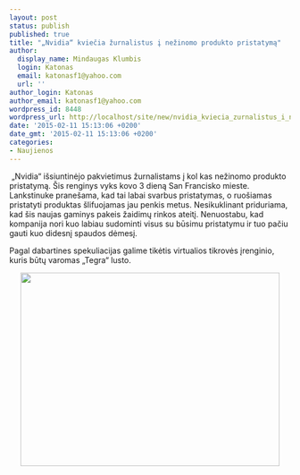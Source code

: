```yaml
---
layout: post
status: publish
published: true
title: "„Nvidia“ kviečia žurnalistus į nežinomo produkto pristatymą"
author:
  display_name: Mindaugas Klumbis
  login: Katonas
  email: katonasf1@yahoo.com
  url: ''
author_login: Katonas
author_email: katonasf1@yahoo.com
wordpress_id: 8448
wordpress_url: http://localhost/site/new/nvidia_kviecia_zurnalistus_i_nezinomo_produkto_pristatyma/
date: '2015-02-11 15:13:06 +0200'
date_gmt: '2015-02-11 15:13:06 +0200'
categories:
- Naujienos
---
```

<p>
	&nbsp;&bdquo;Nvidia&ldquo; i&scaron;siuntinėjo pakvietimus žurnalistams į kol kas nežinomo produkto pristatymą. &Scaron;is renginys vyks kovo 3 dieną San Francisko mieste. Lankstinuke prane&scaron;ama, kad tai labai svarbus pristatymas, o ruo&scaron;iamas pristatyti produktas &scaron;lifuojamas jau penkis metus. Nesikuklinant priduriama, kad &scaron;is naujas gaminys pakeis žaidimų rinkos ateitį. Nenuostabu, kad kompanija nori kuo labiau sudominti visus su būsimu pristatymu ir tuo pačiu gauti kuo didesnį spaudos dėmesį.</p>
<p>
	Pagal dabartines spekuliacijas galime tikėtis virtualios tikrovės įrenginio, kuris būtų varomas &bdquo;Tegra&ldquo; lusto.&nbsp;</p>
<p style="text-align: center;">
	<a href="http://technews.lt/userfiles/e70e807c99b41be262ccfeb7a9221caa_XL.jpg"><img alt="" src="http://technews.lt/userfiles/e70e807c99b41be262ccfeb7a9221caa_XL.jpg" style="width: 464px; height: 346px;" /></a></p>
